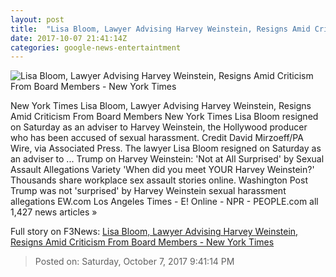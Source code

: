 ```yaml
---
layout: post
title:  "Lisa Bloom, Lawyer Advising Harvey Weinstein, Resigns Amid Criticism From Board Members - New York Times"
date: 2017-10-07 21:41:14Z
categories: google-news-entertaintment
---
```


![Lisa Bloom, Lawyer Advising Harvey Weinstein, Resigns Amid Criticism From Board Members - New York Times](https://static01.nyt.com/images/2017/10/07/arts/07xp-bloom/07xp-bloom-facebookJumbo.jpg)

New York Times Lisa Bloom, Lawyer Advising Harvey Weinstein, Resigns Amid Criticism From Board Members New York Times Lisa Bloom resigned on Saturday as an adviser to Harvey Weinstein, the Hollywood producer who has been accused of sexual harassment. Credit David Mirzoeff/PA Wire, via Associated Press. The lawyer Lisa Bloom resigned on Saturday as an adviser to ... Trump on Harvey Weinstein: 'Not at All Surprised' by Sexual Assault Allegations Variety 'When did you meet YOUR Harvey Weinstein?' Thousands share workplace sex assault stories online. Washington Post Trump was not 'surprised' by Harvey Weinstein sexual harassment allegations EW.com Los Angeles Times - E! Online - NPR - PEOPLE.com all 1,427 news articles »


Full story on F3News: [Lisa Bloom, Lawyer Advising Harvey Weinstein, Resigns Amid Criticism From Board Members - New York Times](http://www.f3nws.com/n/3fnPpD)

> Posted on: Saturday, October 7, 2017 9:41:14 PM
